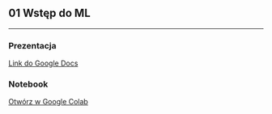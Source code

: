 ## 01 Wstęp do ML

---

### Prezentacja
[Link do Google Docs](https://docs.google.com/presentation/d/1_tllx0RC9Hp1gnAE0AO3BFwU7fNh3BIK1AtwcIoiIBA)


### Notebook

[Otwórz w Google Colab](https://colab.research.google.com/github/aghbit/BIT_AI/blob/2022_2023/05/05_computer_vision.ipynb)